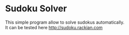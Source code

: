 # Sudoku Solver
This simple program allow to solve sudokus automatically.  
It can be tested here <a href="http://sudoku.rackian.com">http://sudoku.rackian.com</a>  
